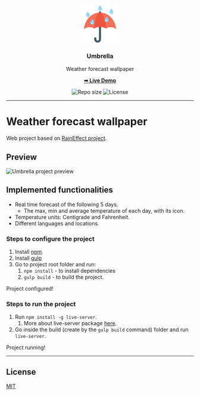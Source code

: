 <p align="center">
  <img src="media/umbrella-logo.png" width="100" alt="Repository logo" />
</p>
<h3 align="center">Umbrella</h3>
<p align="center">Weather forecast wallpaper<p>
<p align="center"><a href="https://lhbelfanti.gitlab.io/umbrella/"><strong>➥ Live Demo</strong></a></p>
<p align="center">
    <img src="https://img.shields.io/github/repo-size/lhbelfanti/advent?label=Repo%20size" alt="Repo size" />
    <img src="https://img.shields.io/github/license/lhbelfanti/advent?label=License" alt="License" />
</p>

---

# Weather forecast wallpaper

Web project based on [RainEffect project](https://github.com/codrops/RainEffect).

## Preview
<img src="./media/umbrella.gif" width="500" alt="Umbrella project preview" />

## Implemented functionalities
- Real time forecast of the following 5 days.
   - The max, min and average temperature of each day, with its icon.
- Temperature units: Centigrade and Fahrenheit.
- Different languages and locations.

### Steps to configure the project
1. Install [npm](https://docs.npmjs.com/getting-started/installing-node).
2. Install [gulp](https://www.npmjs.com/package/gulp-install)
3. Go to project root folder and run:
    1. `npm install` - to install dependencies
    2. `gulp build` - to build the project.

Project configured!

### Steps to run the project
1. Run `npm install -g live-server`. 
   1. More about live-server package [here](https://github.com/tapio/live-server).
2. Go inside the build (create by the `gulp build` command) folder and run `live-server`.

Project running!

---
## License

[MIT](https://choosealicense.com/licenses/mit/)